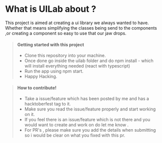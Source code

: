 # What is UILab about ?
This project is aimed at creating a ui library we always wanted to have.
Whether that means simplifying the classes being send to the components ,or creating a component so easy to use that our jaw drops.


> #### Getting started with this project
> -  Clone this repository into your machine.
> -  Once done go inside the uilab folder and do npm install - which will install everything needed (react with typescript)
> -  Run the app using npm start.
> -  Happy Hacking.


> #### How to contribute!
>
> - Take a issue/feature which has been posted by me and has a hacktoberfest tag to it.
> - Make sure you read the issue/feature properly and start working on it.
> - If you feel there is an issue/feature which is not there and you would want to create and work on do let me know .
> - For PR's , please make sure you add the details when submitting so i would be clear on what you fixed with this pr.
